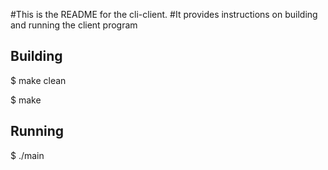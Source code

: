 #This is the README for the cli-client.
#It provides instructions on building and running the client program

## Building
$ make clean

$ make

## Running
$ ./main

